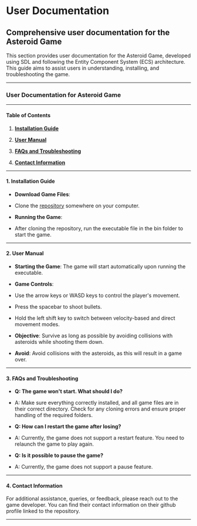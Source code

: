 
# User Documentation

## Comprehensive user documentation for the Asteroid Game

This section provides user documentation for the Asteroid Game, developed using SDL and following the Entity Component System (ECS) architecture. This guide aims to assist users in understanding, installing, and troubleshooting the game.

---

### User Documentation for Asteroid Game

___

#### Table of Contents

1. **[Installation Guide](#1-installation-guide)**

2. **[User Manual](#2-user-manual)**

3. **[FAQs and Troubleshooting](#3-faqs-and-troubleshooting)**

4. **[Contact Information](#4-contact-information)**

---

#### 1. Installation Guide


- **Download Game Files**: 

-  Clone the [repository](https://github.com/Pengu01/AsteroidGame) somewhere on your computer.

- **Running the Game**:

- After cloning the repository, run the executable file in the bin folder to start the game.

---

#### 2. User Manual

- **Starting the Game**: The game will start automatically upon running the executable.

- **Game Controls**:

- Use the arrow keys or WASD keys to control the player's movement.

- Press the spacebar to shoot bullets.

- Hold the left shift key to switch between velocity-based and direct movement modes.

- **Objective**: Survive as long as possible by avoiding collisions with asteroids while shooting them down.

- **Avoid**: Avoid collisions with the asteroids, as this will result in a game over.

---

#### 3. FAQs and Troubleshooting

- **Q: The game won't start. What should I do?**

- A: Make sure everything correctly installed, and all game files are in their correct directory. Check for any cloning errors and ensure proper handling of the required folders.

- **Q: How can I restart the game after losing?**

- A: Currently, the game does not support a restart feature. You need to relaunch the game to play again.

- **Q: Is it possible to pause the game?**

- A: Currently, the game does not support a pause feature.

---

#### 4. Contact Information

For additional assistance, queries, or feedback, please reach out to the game developer. You can find their contact information on their github profile linked to the repository.

---